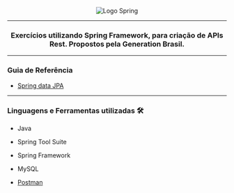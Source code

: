 
<div align ="center">
  
![Logo Spring](https://i.imgur.com/OMa4ULN.png)

<hr>
  
### Exercícios utilizando Spring Framework, para criação de APIs Rest. Propostos pela Generation Brasil.
<hr>
</div>

### Guia de Referência
- <a href="https://github.com/Biellms/SpringBoot/blob/main/Documentação/Guia%20Jpa.pdf" target="_blank"><p target="_blank">Spring data JPA</a>

<hr>

### **Linguagens e Ferramentas utilizadas** 🛠
- Java
- Spring Tool Suite
- Spring Framework
- MySQL

- <a href="https://github.com/Biellms/SpringBoot/tree/main/Postman" target="_blank"><p target="_blank">Postman</a>
